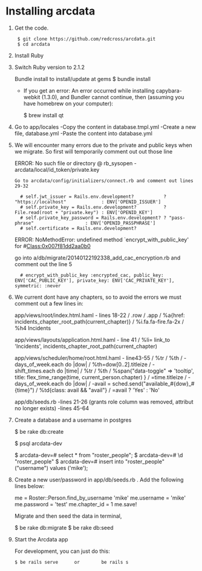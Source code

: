 # Installing arcdata

1. Get the code.

        $ git clone https://github.com/redcross/arcdata.git
        $ cd arcdata

2. Install Ruby


3. Switch Ruby version to 2.1.2
   
    Bundle install to install/update at gems
      $ bundle install  

    * If you get an error: An error occurred while installing capybara-webkit (1.3.0), and Bundler cannot continue, then (assuming you have homebrew on your computer):

      $ brew install qt


4.  Go to app/locales
    -Copy the content in database.tmpl.yml
    -Create a new file, database.yml
    -Paste the content into database.yml

5.  We will encounter many errors due to the private and public keys when we migrate. So first will temporarily comment out out those line

      ERROR: No such file or directory @ rb_sysopen -arcdata/local/id_token/private.key 

        Go to arcdata/config/initializers/connect.rb and comment out lines 29-32

          # self.jwt_issuer = Rails.env.development?           ? "https://localhost"             : ENV['OPENID_ISSUER']
          # self.private_key = Rails.env.development?          ? File.read(root + "private.key") : ENV['OPENID_KEY']
          # self.private_key_password = Rails.env.development? ? "pass-phrase"                   : ENV['OPENID_PASSPHRASE']
          # self.certificate = Rails.env.development? 


      ERROR: NoMethodError: undefined method `encrypt_with_public_key' for #<Class:0x007f81dd2aa0b0>

      go into a/db/migrate/20140122192338_add_cac_encryption.rb and comment out the line 5

          # encrypt_with_public_key :encrypted_cac, public_key: ENV['CAC_PUBLIC_KEY'], private_key: ENV['CAC_PRIVATE_KEY'], symmetric: :never



6.  We current dont have any chapters, so to avoid the errors we must comment out a few lines in:

    app/views/root/index.html.haml    -   lines 18-22
          / .row
          /   .app
          /     %a{href: incidents_chapter_root_path(current_chapter)}
          /       %i.fa.fa-fire.fa-2x
          /       %h4 Incidents


    app/views/layouts/application.html.haml   - line 41
          / %li= link_to 'Incidents', incidents_chapter_root_path(current_chapter)


    app/views/scheduler/home/root.html.haml   -   line43-55
          / %tr
          /   %th
          /   - days_of_week.each do |dow|
          /     %th=dow[0..2].titleize
          / - shift_times.each do |time|
          /   %tr
          /     %th
          /       %span{"data-toggle" => 'tooltip', title: flex_time_range(time, current_person.chapter) }
          /         =time.titleize
          /     - days_of_week.each do |dow|
          /       -avail = sched.send("available_#{dow}_#{time}")
          /       %td{class: avail && "avail"}
          /         =avail ? 'Yes' : 'No'    

    app/db/seeds.rb
      -lines 21-26  (grants role column was removed, attribut no longer exists)
      -lines 45-64  


7.  Create a database and a username in postgres
    
    $ be rake db:create

    $ psql arcdata-dev

    $ arcdata-dev=# select * from "roster_people";
    $ arcdata-dev=# \d "roster_people"
    $ arcdata-dev=# insert into "roster_people" ("username") values ('mike');

8.  Create a new user/password in app/db/seeds.rb . Add the following lines below:
    
    me = Roster::Person.find_by_username 'mike'
    me.username = 'mike'
    me.password = 'test'
    me.chapter_id = 1
    me.save!

    Migrate and then seed the data in terminal, 

    $ be rake db:migrate
    $ be rake db:seed

9.  Start the Arcdata app

    For development, you can just do this:

        $ be rails serve      or        be rails s






